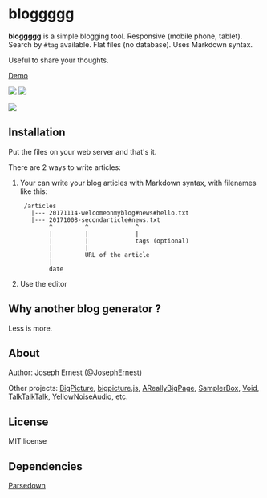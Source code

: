 # bloggggg

**bloggggg** is a simple blogging tool. Responsive (mobile phone, tablet). Search by `#tag` available. Flat files (no database). Uses Markdown syntax. 

Useful to share your thoughts.

[Demo](http://bigpictu.re/bloggggg/)

![](http://gget.it/3b8yvt63/bloggggg_desktop_450.png) ![](http://gget.it/eekvxoeh/bloggggg_mobile_440.png)

![](https://i.imgur.com/GkpxAVS.jpg)

## Installation

Put the files on your web server and that's it.

There are 2 ways to write articles:

1. Your can write your blog articles with Markdown syntax, with filenames like this:

        /articles
          |--- 20171114-welcomeonmyblog#news#hello.txt
          |--- 20171008-secondarticle#news.txt      
               ^         ^             ^              
               |         |             |
               |         |             tags (optional)
               |         |
               |         URL of the article
               |  
               date

2. Use the editor               

## Why another blog generator ?

Less is more. 

## About

Author: Joseph Ernest ([@JosephErnest](https://twitter.com/JosephErnest))

Other projects: [BigPicture](http://bigpicture.bi), [bigpicture.js](https://github.com/josephernest/bigpicture.js), [AReallyBigPage](https://github.com/josephernest/AReallyBigPage), [SamplerBox](http://www.samplerbox.org), [Void](http://www.thisisvoid.org), [TalkTalkTalk](https://github.com/josephernest/TalkTalkTalk), [YellowNoiseAudio](http://www.yellownoiseaudio.com), etc.

## License

MIT license

## Dependencies

[Parsedown](http://parsedown.org/)
